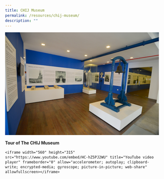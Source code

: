 ```yaml
---
title: CHIJ Museum
permalink: /resources/chij-museum/
description: ""
---
```

![](/images/CHIJ_Museum.jpg)

**Tour of The CHIJ Museum**

```
<iframe width="560" height="315" src="https://www.youtube.com/embed/HC-hZ5PJ2WU" title="YouTube video player" frameborder="0" allow="accelerometer; autoplay; clipboard-write; encrypted-media; gyroscope; picture-in-picture; web-share" allowfullscreen></iframe>
```